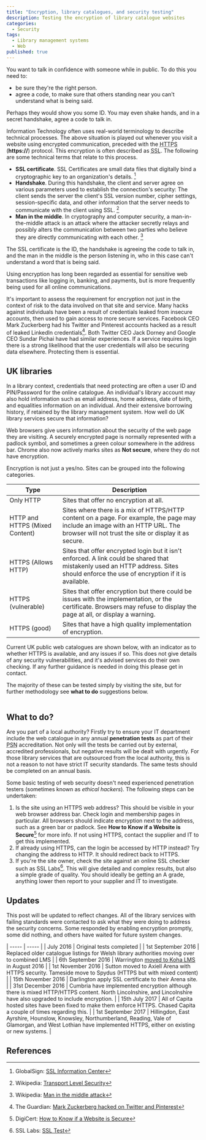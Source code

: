 ```yaml
---
title: "Encryption, library catalogues, and security testing"
description: Testing the encryption of library catalogue websites
categories:
  - Security
tags:
  - Library management systems
  - Web
published: true
---
```


You want to talk in confidence with someone while in public. To do this you need to:

- be sure they're the right person.
- agree a code, to make sure that others standing near you can't understand what is being said.

Perhaps they would show you some ID. You may even shake hands, and in a secret handshake, agree a code to talk in.

Information Technology often uses real-world terminology to describe technical processes. The above situation is played out whenever you visit a website using encrypted communication, preceded with the <abbr title="HyperText Transfer Protocol Secure">HTTPS</abbr> (**https://**) protocol. This encryption is often described as <abbr title="Secure Sockets Layer">SSL</abbr>. The following are some technical terms that relate to this process.

- **SSL certificate**. SSL Certificates are small data files that digitally bind a cryptographic key to an organization's details. [^1]
- **Handshake**. During this handshake, the client and server agree on various parameters used to establish the connection's security: The client sends the server the client's SSL version number, cipher settings, session-specific data, and other information that the server needs to communicate with the client using SSL. [^2]
- **Man in the middle**. In cryptography and computer security, a man-in-the-middle attack is an attack where the attacker secretly relays and possibly alters the communication between two parties who believe they are directly communicating with each other. [^3]

The SSL certificate is the ID, the handshake is agreeing the code to talk in, and the man in the middle is the person listening in, who in this case can't understand a word that is being said.

Using encryption has long been regarded as essential for sensitive web transactions like logging in, banking, and payments, but is more frequently being used for all online communications.

It's important to assess the requirement for encryption not just in the context of risk to the data involved on that site and service. Many hacks against individuals have been a result of credentials leaked from insecure accounts, then used to gain access to more secure services. Facebook CEO Mark Zuckerberg had his Twitter and Pinterest accounts hacked as a result of leaked LinkedIn credentials[^4]. Both Twitter CEO Jack Dorney and Google CEO Sundar Pichai have had similar experiences. If a service requires login there is a strong likelihood that the user credentials will also be securing data elsewhere. Protecting them is essential.

## UK libraries

In a library context, credentials that need protecting are often a user ID and PIN/Password for the online catalogue. An individual's library account may also hold information such as email address, home address, date of birth, and equalities information on an individual. And their extensive borrowing history, if retained by the library management system. How well do UK library services secure that information?

Web browsers give users information about the security of the web page they are visiting. A securely encrypted page is normally represented with a padlock symbol, and sometimes a green colour somewhere in the address bar. Chrome also now actively marks sites as **Not secure**, where they do not have encryption.

Encryption is not just a yes/no. Sites can be grouped into the following categories.

| Type | Description |
| ---- | ----------- |
| Only HTTP | Sites that offer no encryption at all. |
| HTTP and HTTPS (Mixed Content) | Sites where there is a mix of HTTPS/HTTP content on a page. For example, the page may include an image with an HTTP URL. The browser will not trust the site or display it as secure. |
| HTTPS (Allows HTTP) | Sites that offer encrypted login but it isn't enforced. A link could be shared that mistakenly used an HTTP address. Sites should enforce the use of encryption if it is available. |
| HTTPS (vulnerable) | Sites that offer encryption but there could be issues with the implementation, or the certificate. Browsers may refuse to display the page at all, or display a warning. |
| HTTPS (good) | Sites that have a high quality implementation of encryption. |

Current UK public web catalogues are shown below, with an indicator as to whether HTTPS is available, and any issues if so. This does not give details of any security vulnerabilities, and it's advised services do their own checking. If any further guidance is needed in doing this please get in contact.

The majority of these can be tested simply by visiting the site, but for further methodology see **what to do** suggestions below.

<div class="container"><table class="cell-border" id="tblcatalogues"></table></div>

## What to do?

Are you part of a local authority? Firstly try to ensure your IT department include the web catalogue in any annual **penetration tests** as part of their <abbr title="Public Services Network">PSN</abbr> accreditation. Not only will the tests be carried out by external, accredited professionals, but negative results will be dealt with urgently. For those library services that are outsourced from the local authority, this is not a reason to not have strict IT security standards. The same tests should be completed on an annual basis.

Some basic testing of web security doesn't need experienced penetration testers (sometimes known as *ethical hackers*). The following steps can be undertaken:

1. Is the site using an HTTPS web address?  This should be visible in your web browser address bar.  Check login and membership pages in particular. All browsers should indicate encryption next to the address, such as a green bar or padlock. See **How to Know if a Website is Secure**[^5] for more info. If not using HTTPS, contact the supplier and IT to get this implemented.
2. If already using HTTPS, can the login be accessed by HTTP instead? Try changing the address to HTTP. It should redirect back to HTTPS.
3. If you're the site owner, check the site against an online SSL checker such as SSL Labs[^6].  This will give detailed and complex results, but also a simple grade of quality. You should ideally be getting an A grade, anything lower then report to your supplier and IT to investigate.


## Updates

This post will be updated to reflect changes. All of the library services with failing standards were contacted to ask what they were doing to address the security concerns. Some responded by enabling encryption promptly, some did nothing, and others have waited for future system changes.

| ----- | ----- |
| July 2016 | Original tests completed |
| 1st September 2016 | Replaced older catalogue listings for Welsh library authorities moving over to combined LMS |
| 6th September 2016 | Warrington [moved to Koha LMS](https://livewirewarrington.co.uk/news/library/1025-livewire-introduce-new-library-management-system) in August 2016 |
| 1st November 2016 | Sutton moved to Axiell Arena with HTTPS security.  Tameside move to Spydus (HTTPS but with mixed content) |
| 15th November 2016 | Darlington apply SSL certificate to their Arena site. |
| 31st December 2016 | Cumbria have implemented encryption although there is mixed HTTP/HTTPS content. North Lincolnshire, and Lincolnshire have also upgraded to include encryption. |
| 15th July 2017 | All of Capita hosted sites have been fixed to make them enforce HTTPS. Chased Capita a couple of times regarding this. |
| 1st September 2017 | Hillingdon, East Ayrshire, Hounslow, Knowsley, Northumberland, Reading, Vale of Glamorgan, and West Lothian have implemented HTTPS, either on existing or new systems. |

## References

[^1]: GlobalSign: [SSL Information Center](https://www.globalsign.com/en/ssl-information-center/what-is-an-ssl-certificate/)
[^2]: Wikipedia: [Transport Level Security](https://en.wikipedia.org/wiki/Transport_Layer_Security)
[^3]: Wikipedia: [Man in the middle attack](https://en.wikipedia.org/wiki/Man-in-the-middle_attack)
[^4]: The Guardian: [Mark Zuckerberg hacked on Twitter and Pinterest](https://www.theguardian.com/technology/2016/jun/06/mark-zuckerberg-hacked-on-twitter-and-pinterest)
[^5]: DigiCert: [How to Know if a Website is Secure](https://blog.digicert.com/buy-site-know-website-secure/)
[^6]: SSL Labs: [SSL Test](https://www.ssllabs.com/ssltest/)
